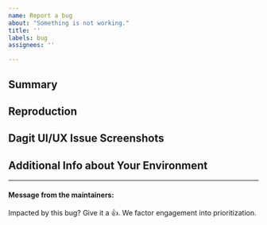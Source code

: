 ```yaml
---
name: Report a bug
about: "Something is not working."
title: ''
labels: bug
assignees: ''

---
```


## Summary
<!-- A brief description of the issue and what you expect to happen instead -->





## Reproduction
<!-- A minimal example that exhibits the behavior -->




## Dagit UI/UX Issue Screenshots
<!-- (Optional) -->




## Additional Info about Your Environment
<!-- (Optional) -->



---
#### Message from the maintainers:
Impacted by this bug? Give it a 👍. We factor engagement into prioritization.
